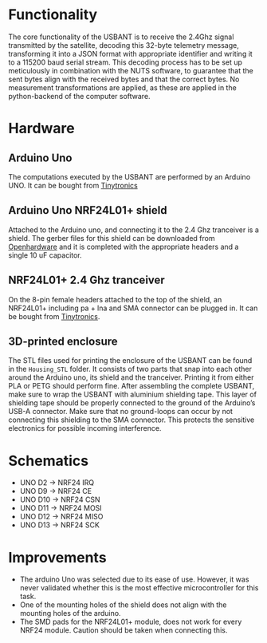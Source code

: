 # Functionality
The core functionality of the USBANT is to receive the 2.4Ghz signal transmitted by the satellite, decoding this 32-byte telemetry message, transforming it into a JSON format with appropriate identifier and writing it to a 115200 baud serial stream. This decoding process has to be set up meticulously in combination with the NUTS software, to guarantee that the sent bytes align with the received bytes and that the correct bytes. No measurement transformations are applied, as these are applied in the python-backend of the computer software.

# Hardware
## Arduino Uno
The computations executed by the USBANT are performed by an Arduino UNO. It can be bought from [Tinytronics](https://www.tinytronics.nl/en/development-boards/microcontroller-boards/arduino-compatible/arduino-uno-r3)

## Arduino Uno NRF24L01+ shield
Attached to the Arduino uno, and connecting it to the 2.4 Ghz tranceiver is a shield. The gerber files for this shield can be downloaded from [Openhardware](https://www.openhardware.io/view/694/Arduino-UNO-NRF24L01-Shield) and it is completed with the appropriate headers and a single 10 uF capacitor.

## NRF24L01+ 2.4 Ghz tranceiver
On the 8-pin female headers attached to the top of the shield, an NRF24L01+ including pa + lna and SMA connector can be plugged in. It can be bought from [Tinytronics](https://www.tinytronics.nl/en/communication-and-signals/wireless/rf/modules/nrf24l01-wireless-module-with-pa-and-lna).

## 3D-printed enclosure
The STL files used for printing the enclosure of the USBANT can be found in the `Housing_STL` folder. It consists of two parts that snap into each other around the Arduino uno, its shield and the tranceiver. Printing it from either PLA or PETG should perform fine. After assembling the complete USBANT, make sure to wrap the USBANT with aluminium shielding tape. This layer of shielding tape should be properly connected to the ground of the Arduino’s USB-A connector. Make sure that no ground-loops can occur by not connecting this shielding to the SMA connector. This protects the sensitive electronics for possible incoming interference.

# Schematics
 - UNO D2 → NRF24 IRQ
 - UNO D9 → NRF24 CE
 - UNO D10 → NRF24 CSN
 - UNO D11 → NRF24 MOSI
 - UNO D12 → NRF24 MISO
 - UNO D13 → NRF24 SCK

# Improvements
 - The arduino Uno was selected due to its ease of use. However, it was never validated whether this is the most effective microcontroller for this task.
 - One of the mounting holes of the shield does not align with the mounting holes of the arduino.
 - The SMD pads for the NRF24L01+ module, does not work for every NRF24 module. Caution should be taken when connecting this.